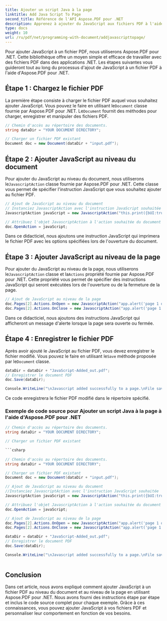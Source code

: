 ```yaml
---
title: Ajouter un script Java à la page
linktitle: Add Java Script To Page
second_title: Référence de l'API Aspose.PDF pour .NET
description: Apprenez à ajouter du JavaScript aux fichiers PDF à l'aide d'Aspose.PDF pour .NET. Guide étape par étape avec des didacticiels de code pour la création de scripts au niveau du document et de la page.
type: docs
weight: 10
url: /ru/pdf/net/programming-with-document/addjavascripttopage/
---
```


Pour ajouter JavaScript à un fichier PDF, nous utiliserons Aspose.PDF pour .NET. Cette bibliothèque offre un moyen simple et efficace de travailler avec des fichiers PDF dans des applications .NET. Les étapes suivantes vous guideront tout au long du processus d'ajout de JavaScript à un fichier PDF à l'aide d'Aspose.PDF pour .NET.

## Étape 1 : Chargez le fichier PDF

 La première étape consiste à charger le fichier PDF auquel vous souhaitez ajouter JavaScript. Vous pouvez le faire en utilisant le`Document` classe fournie par Aspose.PDF pour .NET. Le`Document` fournit des méthodes pour charger, enregistrer et manipuler des fichiers PDF.

```csharp
// Chemin d'accès au répertoire des documents.
string dataDir = "YOUR DOCUMENT DIRECTORY";

// Charger un fichier PDF existant
Document doc = new Document(dataDir + "input.pdf");
```

## Étape 2 : Ajouter JavaScript au niveau du document

 Pour ajouter du JavaScript au niveau du document, nous utiliserons le`JavascriptAction` classe fournie par Aspose.PDF pour .NET. Cette classe vous permet de spécifier l'instruction JavaScript que vous souhaitez ajouter au fichier PDF.

```csharp
// Ajout de JavaScript au niveau du document
// Instanciez JavascriptAction avec l'instruction JavaScript souhaitée
JavascriptAction javaScript = new JavascriptAction("this.print({bUI:true,bSilent:false,bShrinkToFit:true});");

// Attribuez l'objet JavascriptAction à l'action souhaitée du document
doc.OpenAction = javaScript;
```

Dans ce didacticiel, nous ajoutons une instruction JavaScript qui imprimera le fichier PDF avec les options spécifiées lors de l'ouverture du document.

## Étape 3 : Ajouter JavaScript au niveau de la page

 Pour ajouter du JavaScript au niveau de la page, nous utiliserons le`JavascriptAction` classe et la`Actions` propriété fournie par Aspose.PDF pour .NET. Cette propriété vous permet de spécifier des instructions JavaScript qui seront exécutées lors de l'ouverture ou de la fermeture de la page.

```csharp
// Ajout de JavaScript au niveau de la page
doc.Pages[2].Actions.OnOpen = new JavascriptAction("app.alert('page 1 opened')");
doc.Pages[2].Actions.OnClose = new JavascriptAction("app.alert('page 1 closed')");
```

Dans ce didacticiel, nous ajoutons des instructions JavaScript qui afficheront un message d'alerte lorsque la page sera ouverte ou fermée.

## Étape 4 : Enregistrer le fichier PDF

 Après avoir ajouté le JavaScript au fichier PDF, vous devez enregistrer le fichier modifié. Vous pouvez le faire en utilisant le`Save` méthode proposée par le`Document` classe.

```csharp
dataDir = dataDir + "JavaScript-Added_out.pdf";
// Enregistrer le document PDF
doc.Save(dataDir);

Console.WriteLine("\nJavascript added successfully to a page.\nFile saved at " + dataDir);
```

Ce code enregistrera le fichier PDF modifié dans le répertoire spécifié.

### Exemple de code source pour Ajouter un script Java à la page à l'aide d'Aspose.PDF pour .NET

```csharp
// Chemin d'accès au répertoire des documents.
string dataDir = "YOUR DOCUMENT DIRECTORY";

// Charger un fichier PDF existant

```csharp
            
// Chemin d'accès au répertoire des documents.
string dataDir = "YOUR DOCUMENT DIRECTORY";

// Charger un fichier PDF existant
Document doc = new Document(dataDir + "input.pdf");

// Ajout de JavaScript au niveau du document
//Instanciez JavascriptAction avec l'instruction JavaScript souhaitée
JavascriptAction javaScript = new JavascriptAction("this.print({bUI:true,bSilent:false,bShrinkToFit:true});");

// Attribuez l'objet JavascriptAction à l'action souhaitée du document
doc.OpenAction = javaScript;

// Ajout de JavaScript au niveau de la page
doc.Pages[2].Actions.OnOpen = new JavascriptAction("app.alert('page 1 opened')");
doc.Pages[2].Actions.OnClose = new JavascriptAction("app.alert('page 1 closed')");

dataDir = dataDir + "JavaScript-Added_out.pdf";
// Enregistrer le document PDF
doc.Save(dataDir);

Console.WriteLine("\nJavascript added successfully to a page.\nFile saved at " + dataDir);
        
```

## Conclusion

Dans cet article, nous avons expliqué comment ajouter JavaScript à un fichier PDF au niveau du document et au niveau de la page en utilisant Aspose.PDF pour .NET. Nous avons fourni des instructions étape par étape et inclus le code source complet pour chaque exemple. Grâce à ces connaissances, vous pouvez ajouter JavaScript à vos fichiers PDF et personnaliser leur comportement en fonction de vos besoins.


